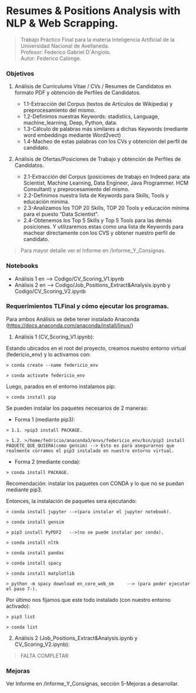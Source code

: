 # Resumes & Positions Analysis with NLP & Web Scrapping.

>Trabajo Práctico Final para la materia Inteligencia Artificial de la Universidad Nacional de Avellaneda.  
>Profesor: Federico Gabriel D´Angiolo.  
>Autor: Federico Calonge.

### Objetivos

1.	Análisis de Curriculums Vitae / CVs / Resumes de Candidatos en formato PDF y obtención de Perfiles de Candidatos. 
	* 1.1-Extracción del Corpus (textos de Artículos de Wikipedia) y preprocesamiento del mismo.
	* 1.2-Definimos nuestras Keywords: stadistics, Language, machine_learning, Deep, Python, data.
	* 1.3-Cálculo de palabras más similares a dichas Keywords (mediante word embeddings mediante Word2vect)
	* 1.4-Macheo de estas palabras con los CVs y obtención del perfil de candidato. 

2.	Análisis de Ofertas/Posiciones de Trabajo y obtención de Perfiles de Candidatos. 
	* 2.1-Extracción del Corpus (posiciones de trabajo en Indeed para: ata Scientist, Machine Learning, Data Engineer, Java Programmer. HCM Consultant) y 	preprocesamiento del mismo.
	* 2.2-Definimos nuestra lista de Keywords para Skills, Tools y educación mínima.
	* 2.3-Analizamos los TOP 20 Skills, TOP 20 Tools y educación mínima para el puesto “Data Scientist”.  
	* 2.4-Obtenemos los Top 5 Skills y Top 5 Tools para las demás posiciones. Y utilizaremos estas como una lista de Keywords para
	machear directamente con los CVS y obtener nuestro perfil de candidato. 

>Para mayor detalle ver el Informe en /Informe_Y_Consignas.

### Notebooks

* Análisis 1 en --> Codigo/CV_Scoring_V1.ipynb
* Análisis 2 en --> Codigo/Job_Positions_Extract&Analysis.ipynb y Codigo/CV_Scoring_V2.ipynb

### Requerimientos TLFinal y cómo ejecutar los programas.

Para ambos Análisis se debe tener instalado Anaconda (https://docs.anaconda.com/anaconda/install/linux/)
>
1.	Análisis 1 (CV_Scoring_V1.ipynb):
>
Estando ubicados en el root del proyecto, creamos nuestro entorno virtual (federicio_env) y lo activamos con:
	
    > conda create --name federicio_env

    > conda activate federicio_env
    
Luego, parados en el entorno instalamos pip:
    
    > conda install pip
    
Se pueden instalar los paquetes necesarios de 2 maneras:
	
* Forma 1 (mediante pip3):
>
    > 1.1. >pip3 install PACKAGE. 
    
    > 1.2. >/home/fedricio/anaconda3/envs/federicio_env/bin/pip3 install PAQUETE_QUE_QUIERA(como gensim) --> Esto es para asegurarnos que realmente corramos el pip3 instalado en nuestro entorno virtual.	

* Forma 2 (mediante conda):
>
    > conda install PACKAGE.

Recomendación: instalar los paquetes con CONDA y lo que no se puedan mediante pip3.
>
Entonces, la instalación de paquetes sera ejecutando:
	
    > conda install jupyter -->(para instalar el jupyter notebook). 

    > conda install gensim

    > pip3 install PyPDF2   -->(no se puede instalar por conda).

    > conda install nltk

    > conda install pandas

    > conda install spacy

    > conda install matplotlib

    > python -m spacy download en_core_web_sm     --> (para poder ejecutar el paso 7-).
    
Por último nos fijamos que este todo instalado (con nuestro entorno activado):
    
    > pip3 list
    
    > conda list
    
2.	Análisis 2 (Job_Positions_Extract&Analysis.ipynb y CV_Scoring_V2.ipynb):
> FALTA COMPLETAR


### Mejoras

Ver Informe en /Informe_Y_Consignas, sección 5-Mejoras a desarrollar.
